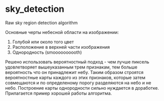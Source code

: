 # sky_detection
Raw sky region detection algorithm

Основные черты небесной области на изображении:
1) Голубой или около того цвет
2) Расположение в верхней части изображения
3) Однородность (smoooooooooth)

Решено использовать вероятностный подход - чем лучше пиксель удовлетворяет вышеуказанным трем признакам, тем больше вероятность что он принадлежит небу. Таким образом строятся вероятностные карты каждого из этих признаков, которые затем совмещаются и по определеному порогу разделяются на небо и не небо.
Построение карты однородности сильно нуждается в доработке.
Прилагается пример хорошей работы алгоритма.
